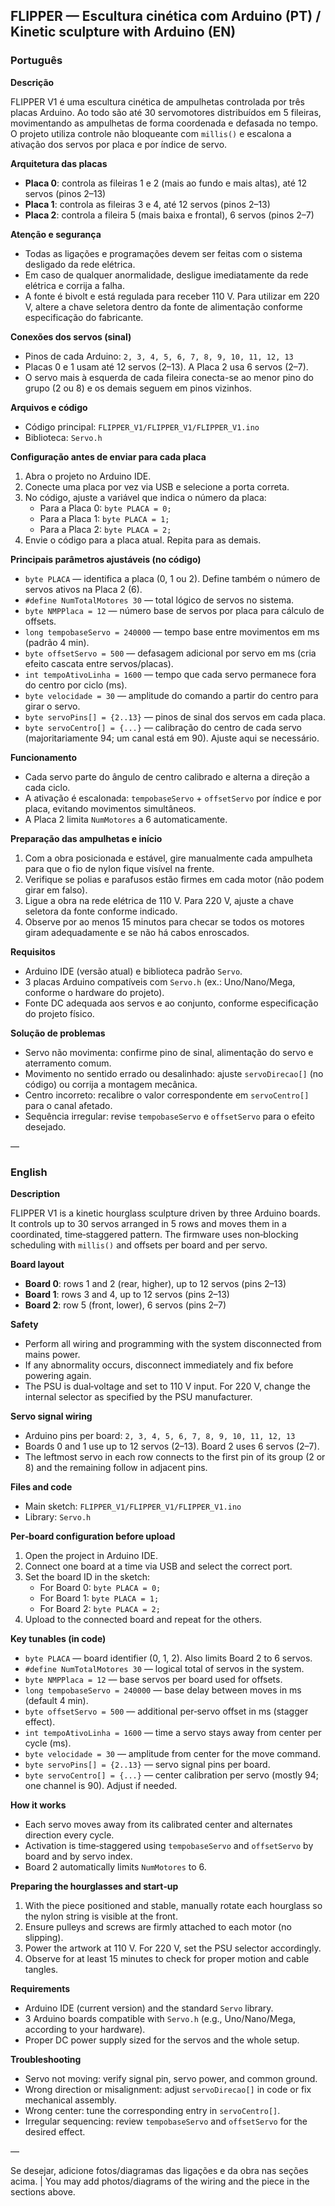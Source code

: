 ## FLIPPER — Escultura cinética com Arduino (PT) / Kinetic sculpture with Arduino (EN)

### Português

**Descrição**

FLIPPER V1 é uma escultura cinética de ampulhetas controlada por três placas Arduino. Ao todo são até 30 servomotores distribuídos em 5 fileiras, movimentando as ampulhetas de forma coordenada e defasada no tempo. O projeto utiliza controle não bloqueante com `millis()` e escalona a ativação dos servos por placa e por índice de servo.

**Arquitetura das placas**
- **Placa 0**: controla as fileiras 1 e 2 (mais ao fundo e mais altas), até 12 servos (pinos 2–13)
- **Placa 1**: controla as fileiras 3 e 4, até 12 servos (pinos 2–13)
- **Placa 2**: controla a fileira 5 (mais baixa e frontal), 6 servos (pinos 2–7)

**Atenção e segurança**
- Todas as ligações e programações devem ser feitas com o sistema desligado da rede elétrica.
- Em caso de qualquer anormalidade, desligue imediatamente da rede elétrica e corrija a falha.
- A fonte é bivolt e está regulada para receber 110 V. Para utilizar em 220 V, altere a chave seletora dentro da fonte de alimentação conforme especificação do fabricante.

**Conexões dos servos (sinal)**
- Pinos de cada Arduino: `2, 3, 4, 5, 6, 7, 8, 9, 10, 11, 12, 13`
- Placas 0 e 1 usam até 12 servos (2–13). A Placa 2 usa 6 servos (2–7).
- O servo mais à esquerda de cada fileira conecta-se ao menor pino do grupo (2 ou 8) e os demais seguem em pinos vizinhos.

**Arquivos e código**
- Código principal: `FLIPPER_V1/FLIPPER_V1/FLIPPER_V1.ino`
- Biblioteca: `Servo.h`

**Configuração antes de enviar para cada placa**
1) Abra o projeto no Arduino IDE.
2) Conecte uma placa por vez via USB e selecione a porta correta.
3) No código, ajuste a variável que indica o número da placa:
   - Para a Placa 0: `byte PLACA = 0;`
   - Para a Placa 1: `byte PLACA = 1;`
   - Para a Placa 2: `byte PLACA = 2;`
4) Envie o código para a placa atual. Repita para as demais.

**Principais parâmetros ajustáveis (no código)**
- `byte PLACA` — identifica a placa (0, 1 ou 2). Define também o número de servos ativos na Placa 2 (6).
- `#define NumTotalMotores 30` — total lógico de servos no sistema.
- `byte NMPPlaca = 12` — número base de servos por placa para cálculo de offsets.
- `long tempobaseServo = 240000` — tempo base entre movimentos em ms (padrão 4 min).
- `byte offsetServo = 500` — defasagem adicional por servo em ms (cria efeito cascata entre servos/placas).
- `int tempoAtivoLinha = 1600` — tempo que cada servo permanece fora do centro por ciclo (ms).
- `byte velocidade = 30` — amplitude do comando a partir do centro para girar o servo.
- `byte servoPins[] = {2..13}` — pinos de sinal dos servos em cada placa.
- `byte servoCentro[] = {...}` — calibração do centro de cada servo (majoritariamente 94; um canal está em 90). Ajuste aqui se necessário.

**Funcionamento**
- Cada servo parte do ângulo de centro calibrado e alterna a direção a cada ciclo.
- A ativação é escalonada: `tempobaseServo` + `offsetServo` por índice e por placa, evitando movimentos simultâneos.
- A Placa 2 limita `NumMotores` a 6 automaticamente.

**Preparação das ampulhetas e início**
1) Com a obra posicionada e estável, gire manualmente cada ampulheta para que o fio de nylon fique visível na frente.
2) Verifique se polias e parafusos estão firmes em cada motor (não podem girar em falso).
3) Ligue a obra na rede elétrica de 110 V. Para 220 V, ajuste a chave seletora da fonte conforme indicado.
4) Observe por ao menos 15 minutos para checar se todos os motores giram adequadamente e se não há cabos enroscados.

**Requisitos**
- Arduino IDE (versão atual) e biblioteca padrão `Servo`.
- 3 placas Arduino compatíveis com `Servo.h` (ex.: Uno/Nano/Mega, conforme o hardware do projeto).
- Fonte DC adequada aos servos e ao conjunto, conforme especificação do projeto físico.

**Solução de problemas**
- Servo não movimenta: confirme pino de sinal, alimentação do servo e aterramento comum.
- Movimento no sentido errado ou desalinhado: ajuste `servoDirecao[]` (no código) ou corrija a montagem mecânica.
- Centro incorreto: recalibre o valor correspondente em `servoCentro[]` para o canal afetado.
- Sequência irregular: revise `tempobaseServo` e `offsetServo` para o efeito desejado.

—

### English

**Description**

FLIPPER V1 is a kinetic hourglass sculpture driven by three Arduino boards. It controls up to 30 servos arranged in 5 rows and moves them in a coordinated, time‑staggered pattern. The firmware uses non‑blocking scheduling with `millis()` and offsets per board and per servo.

**Board layout**
- **Board 0**: rows 1 and 2 (rear, higher), up to 12 servos (pins 2–13)
- **Board 1**: rows 3 and 4, up to 12 servos (pins 2–13)
- **Board 2**: row 5 (front, lower), 6 servos (pins 2–7)

**Safety**
- Perform all wiring and programming with the system disconnected from mains power.
- If any abnormality occurs, disconnect immediately and fix before powering again.
- The PSU is dual‑voltage and set to 110 V input. For 220 V, change the internal selector as specified by the PSU manufacturer.

**Servo signal wiring**
- Arduino pins per board: `2, 3, 4, 5, 6, 7, 8, 9, 10, 11, 12, 13`
- Boards 0 and 1 use up to 12 servos (2–13). Board 2 uses 6 servos (2–7).
- The leftmost servo in each row connects to the first pin of its group (2 or 8) and the remaining follow in adjacent pins.

**Files and code**
- Main sketch: `FLIPPER_V1/FLIPPER_V1/FLIPPER_V1.ino`
- Library: `Servo.h`

**Per‑board configuration before upload**
1) Open the project in Arduino IDE.
2) Connect one board at a time via USB and select the correct port.
3) Set the board ID in the sketch:
   - For Board 0: `byte PLACA = 0;`
   - For Board 1: `byte PLACA = 1;`
   - For Board 2: `byte PLACA = 2;`
4) Upload to the connected board and repeat for the others.

**Key tunables (in code)**
- `byte PLACA` — board identifier (0, 1, 2). Also limits Board 2 to 6 servos.
- `#define NumTotalMotores 30` — logical total of servos in the system.
- `byte NMPPlaca = 12` — base servos per board used for offsets.
- `long tempobaseServo = 240000` — base delay between moves in ms (default 4 min).
- `byte offsetServo = 500` — additional per‑servo offset in ms (stagger effect).
- `int tempoAtivoLinha = 1600` — time a servo stays away from center per cycle (ms).
- `byte velocidade = 30` — amplitude from center for the move command.
- `byte servoPins[] = {2..13}` — servo signal pins per board.
- `byte servoCentro[] = {...}` — center calibration per servo (mostly 94; one channel is 90). Adjust if needed.

**How it works**
- Each servo moves away from its calibrated center and alternates direction every cycle.
- Activation is time‑staggered using `tempobaseServo` and `offsetServo` by board and by servo index.
- Board 2 automatically limits `NumMotores` to 6.

**Preparing the hourglasses and start‑up**
1) With the piece positioned and stable, manually rotate each hourglass so the nylon string is visible at the front.
2) Ensure pulleys and screws are firmly attached to each motor (no slipping).
3) Power the artwork at 110 V. For 220 V, set the PSU selector accordingly.
4) Observe for at least 15 minutes to check for proper motion and cable tangles.

**Requirements**
- Arduino IDE (current version) and the standard `Servo` library.
- 3 Arduino boards compatible with `Servo.h` (e.g., Uno/Nano/Mega, according to your hardware).
- Proper DC power supply sized for the servos and the whole setup.

**Troubleshooting**
- Servo not moving: verify signal pin, servo power, and common ground.
- Wrong direction or misalignment: adjust `servoDirecao[]` in code or fix mechanical assembly.
- Wrong center: tune the corresponding entry in `servoCentro[]`.
- Irregular sequencing: review `tempobaseServo` and `offsetServo` for the desired effect.

—

Se desejar, adicione fotos/diagramas das ligações e da obra nas seções acima. | You may add photos/diagrams of the wiring and the piece in the sections above.



